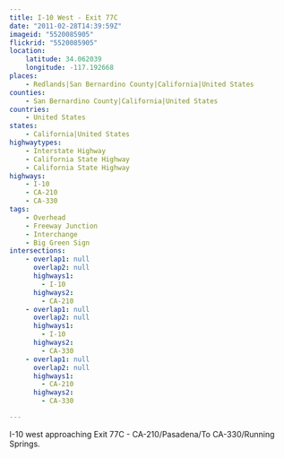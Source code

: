 ```yaml
---
title: I-10 West - Exit 77C
date: "2011-02-28T14:39:59Z"
imageid: "5520085905"
flickrid: "5520085905"
location:
    latitude: 34.062039
    longitude: -117.192668
places:
    - Redlands|San Bernardino County|California|United States
counties:
    - San Bernardino County|California|United States
countries:
    - United States
states:
    - California|United States
highwaytypes:
    - Interstate Highway
    - California State Highway
    - California State Highway
highways:
    - I-10
    - CA-210
    - CA-330
tags:
    - Overhead
    - Freeway Junction
    - Interchange
    - Big Green Sign
intersections:
    - overlap1: null
      overlap2: null
      highways1:
        - I-10
      highways2:
        - CA-210
    - overlap1: null
      overlap2: null
      highways1:
        - I-10
      highways2:
        - CA-330
    - overlap1: null
      overlap2: null
      highways1:
        - CA-210
      highways2:
        - CA-330

---
```

I-10 west approaching Exit 77C - CA-210/Pasadena/To CA-330/Running Springs.